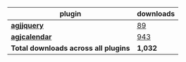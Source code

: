 plugin|downloads
------|----------
[**agjjquery**](https://www.npmjs.com/package/agjjquery)|[89](https://www.npmjs.com/package/agjjquery)
[**agjcalendar**](https://www.npmjs.com/package/agjcalendar)|[943](https://www.npmjs.com/package/agjcalendar)
**Total downloads across all plugins**|**1,032**
